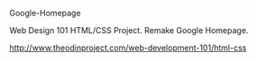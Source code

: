 Google-Homepage

Web Design 101 HTML/CSS Project. Remake Google Homepage.

http://www.theodinproject.com/web-development-101/html-css
